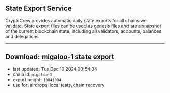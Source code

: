 ## State Export Service
CryptoCrew provides automatic daily state exports for all chains we validate. State export files can be used as genesis files and are a snapshot of the current blockchain state, including all validators, accounts, balances and delegations.

---
**Download: [migaloo-1 state export](https://dl-eu2.ccvalidators.com/SERVICE/migaloo/migaloo-1_export_10041094.json)**
---

- last updated: Tue Dec 10 2024 00:54:34
- chain id: `migaloo-1`
- export height: `10041094`
- use for: airdrops, local tests, chain recovery
